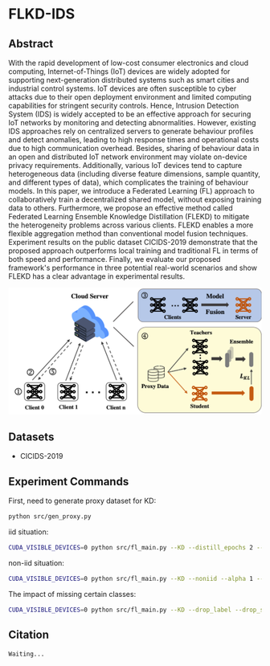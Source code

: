 # FLKD-IDS




## Abstract

With the rapid development of low-cost consumer electronics and cloud computing, Internet-of-Things (IoT) devices are widely adopted for supporting next-generation distributed systems such as smart cities and industrial control systems. 
IoT devices are often susceptible to cyber attacks due to their open deployment environment and limited computing capabilities for stringent security controls.
Hence, Intrusion Detection System (IDS) is widely accepted to be an effective approach for securing IoT networks by monitoring and detecting abnormalities.
However, existing IDS approaches rely on centralized servers to generate behaviour profiles and detect anomalies, leading to high response times and operational costs due to high communication overhead.
Besides, sharing of behaviour data in an open and distributed IoT network environment may violate on-device privacy requirements. Additionally, various IoT devices tend to capture heterogeneous data (including diverse feature dimensions, sample quantity, and different types of data), which complicates the training of behaviour models.
In this paper, we introduce a Federated Learning (FL) approach to collaboratively train a decentralized shared model, without exposing training data to others. Furthermore, we propose an effective method called Federated Learning Ensemble Knowledge Distillation (FLEKD) to mitigate the heterogeneity problems across various clients. FLEKD enables a more flexible aggregation method than conventional model fusion techniques. Experiment results on the public dataset CICIDS-2019 demonstrate that the proposed approach outperforms local training and traditional FL in terms of both speed and performance. Finally, we evaluate our proposed framework's performance in three potential real-world scenarios and show FLEKD has a clear advantage in experimental results.

![pipeline](figs/flekd.png)

## Datasets

* CICIDS-2019


## Experiment Commands

First, need to generate proxy dataset for KD:
```bash
python src/gen_proxy.py
```

iid situation:

```bash
CUDA_VISIBLE_DEVICES=0 python src/fl_main.py --KD --distill_epochs 2 --wk_iters 2 --iters 20
```

non-iid situation:
```bash
CUDA_VISIBLE_DEVICES=0 python src/fl_main.py --KD --noniid --alpha 1 --distill_epochs 2 --wk_iters 2 --iters 20
```

The impact of missing certain classes:

```bash
CUDA_VISIBLE_DEVICES=0 python src/fl_main.py --KD --drop_label --drop_strategy serial --distill_epochs 2 --wk_iters 2 --iters 20
```


## Citation

```
Waiting...
```